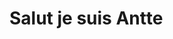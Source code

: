 # Salut je suis Antte

<img href="https://cdn.discordapp.com/attachments/747459654690406477/846366912845709322/ddcctha-fc955612-c4d0-4187-a72e-f1faf3c7155b.png">
